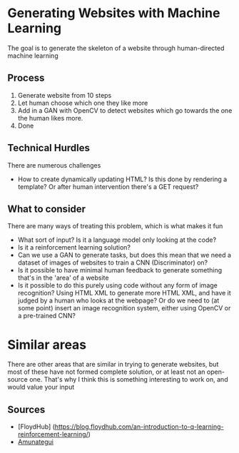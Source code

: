 # Generating Websites with Machine Learning
The goal is to generate the skeleton of a website through human-directed machine learning

## Process
1. Generate website from 10 steps
2. Let human choose which one they like more
3. Add in a GAN with OpenCV to detect websites which go towards the one the human likes more.
4. Done

## Technical Hurdles
There are numerous challenges
- How to create dynamically updating HTML? Is this done by rendering a template? Or after human intervention there's a GET request?

## What to consider
There are many ways of treating this problem, which is what makes it fun
- What sort of input? Is it a language model only looking at the code? 
- Is it a reinforcement learning solution?
- Can we use a GAN to generate tasks, but does this mean that we need a dataset of images of websites to train a CNN (Discriminator) on?
- Is it possible to have minimal human feedback to generate something that's in the 'area' of a website
- Is it possible to do this purely using code without any form of image recognition? Using HTML XML to generate more HTML XML, and have it judged by a human who looks at the webpage? Or do we need to (at some point) insert an image recognition system, either using OpenCV or a pre-trained CNN?

# Similar areas
There are other areas that are similar in trying to generate websites, but most of these have not formed complete solution, or at least not an open-source one. That's why I think this is something interesting to work on, and would value your input

## Sources
- [FloydHub] (https://blog.floydhub.com/an-introduction-to-q-learning-reinforcement-learning/)
- [Amunategui](https://amunategui.github.io/reinforcement-learning/index.html)
